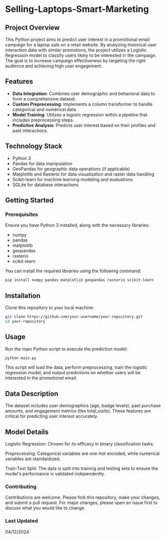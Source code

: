 # Selling-Laptops-Smart-Marketing

## Project Overview

This Python project aims to predict user interest in a promotional email campaign for a laptop sale on a retail website. By analyzing historical user interaction data with similar promotions, the project utilizes a Logistic Regression model to classify users likely to be interested in the campaign. The goal is to increase campaign effectiveness by targeting the right audience and achieving high user engagement.

## Features

- **Data Integration**: Combines user demographic and behavioral data to form a comprehensive dataset.
- **Custom Preprocessing**: Implements a column transformer to handle categorical and numerical data.
- **Model Training**: Utilizes a logistic regression within a pipeline that includes preprocessing steps.
- **Predictive Analysis**: Predicts user interest based on their profiles and past interactions.

## Technology Stack

- Python 3
- Pandas for data manipulation
- GeoPandas for geographic data operations (if applicable)
- Matplotlib and Rasterio for data visualization and raster data handling
- Scikit-learn for machine learning modeling and evaluations
- SQLite for database interactions

## Getting Started

### Prerequisites

Ensure you have Python 3 installed, along with the necessary libraries:

- numpy
- pandas
- matplotlib
- geopandas
- rasterio
- scikit-learn

You can install the required libraries using the following command:

  ```bash
  pip install numpy pandas matplotlib geopandas rasterio scikit-learn
  ```

## Installation
Clone this repository to your local machine:

  ```bash
  git clone https://github.com/your-username/your-repository.git
  cd your-repository
  ```

## Usage
Run the main Python script to execute the prediction model:

  ```bash
  python main.py
  ```

This script will load the data, perform preprocessing, train the logistic regression model, and output predictions on whether users will be interested in the promotional email.

## Data Description
The dataset includes user demographics (age, badge levels), past purchase amounts, and engagement metrics (like total_visits). These features are critical for predicting user interest accurately.

## Model Details
Logistic Regression: Chosen for its efficacy in binary classification tasks.

Preprocessing: Categorical variables are one-hot encoded, while numerical variables are standardized.

Train-Test Split: The data is split into training and testing sets to ensure the model's performance is validated independently.

### Contributing
Contributions are welcome. Please fork this repository, make your changes, and submit a pull request. For major changes, please open an issue first to discuss what you would like to change.

### Last Updated
04/12/2024
